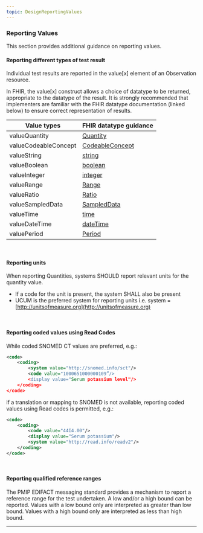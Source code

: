 ```yaml
---
topic: DesignReportingValues
---
```

### Reporting Values
This section provides additional guidance on reporting values.

#### Reporting different types of test result
Individual test results are reported in the value[x] element of an Observation resource.

In FHIR, the value[x] construct allows a choice of datatype to be returned, appropriate to the datatype of the result. It is strongly recommended that implementers are familiar with the FHIR datatype documentation (linked below) to ensure correct representation of results.

| Value types           | FHIR datatype guidance    |
| --- | --- |
| valueQuantity         | [Quantity](https://hl7.org/fhir/r4/datatypes.html#Quantity)                   |
| valueCodeableConcept  | [CodeableConcept](https://hl7.org/fhir/r4/datatypes.html#CodeableConcept)     |
| valueString           | [string](https://hl7.org/fhir/r4/datatypes.html#string)                       |
| valueBoolean          | [boolean](https://hl7.org/fhir/r4/datatypes.html#boolean)                     |
| valueInteger          | [integer](https://hl7.org/fhir/r4/datatypes.html#integer)                     |
| valueRange            | [Range](https://hl7.org/fhir/r4/datatypes.html#Range)                         |
| valueRatio            | [Ratio](https://hl7.org/fhir/r4/datatypes.html#Ratio)                         |
| valueSampledData      | [SampledData](https://hl7.org/fhir/r4/datatypes.html#SampledData)             |
| valueTime             | [time](https://hl7.org/fhir/r4/datatypes.html#time)                           |
| valueDateTime         | [dateTime](https://hl7.org/fhir/r4/datatypes.html#dateTime)                   |
| valuePeriod           | [Period](https://hl7.org/fhir/r4/datatypes.html#Period)                       |

<br>

#### Reporting units
When reporting Quantities, systems SHOULD report relevant units for the quantity value.

* If a code for the unit is present, the system SHALL also be present
* UCUM is the preferred system for reporting units i.e. system = [http://unitsofmeasure.org](http://unitsofmeasure.org)

<br>

#### Reporting coded values using Read Codes ###
While coded SNOMED CT values are preferred, e.g.:

```xml
<code>
    <coding>
        <system value="http://snomed.info/sct"/>
        <code value="1000651000000109”/>
        <display value="Serum potassium level"/>
    </coding>
</code>
```

if a translation or mapping to SNOMED is not available, reporting coded values using Read codes is permitted, e.g.:

```xml
<code>
    <coding>
        <code value="44I4.00"/>
        <display value="Serum potassium"/>
        <system value="http://read.info/readv2"/>
    </coding>
</code>
```
<br>

#### Reporting qualified reference ranges ###

The PMIP EDIFACT messaging standard provides a mechanism to report a reference range for the test undertaken. A low and/or a high bound can be reported. Values with a low bound only are interpreted as greater than low bound. Values with a high bound only are interpreted as less than high bound.

---